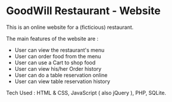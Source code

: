 # GoodWill Restaurant - Website

This is an online website for a (ficticious) restaurant.

The main features of the website are :
- User can view the restaurant's menu
- User can order food from the menu
- User can use a Cart to shop food
- User can view his/her Order history
- User can do a table reservation online
- User can view table reservation history

Tech Used : HTML & CSS, JavaScript ( also jQuery ), PHP, SQLite.